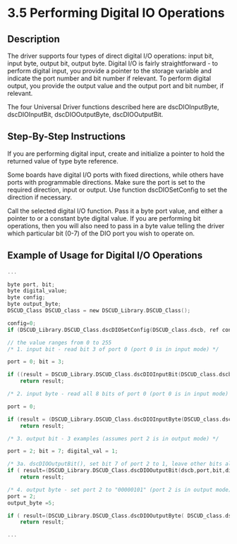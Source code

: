 # 3.5	Performing Digital IO Operations

## Description

The driver supports four types of direct digital I/O operations: input bit, input byte, output bit, output byte. Digital I/O is fairly straightforward - to perform digital input, you provide a pointer to the storage variable and indicate the port number and bit number if relevant. To perform digital output, you provide the output value and the output port and bit number, if relevant.

The four Universal Driver functions described here are dscDIOInputByte, dscDIOInputBit, dscDIOOutputByte, dscDIOOutputBit.

## Step-By-Step Instructions

If you are performing digital input, create and initialize a pointer to hold the returned value of type byte reference.

Some boards have digital I/O ports with fixed directions, while others have ports with programmable directions. Make sure the port is set to the required direction, input or output. Use function dscDIOSetConfig to set the direction if necessary.

Call the selected digital I/O function. Pass it a byte port value, and either a pointer to or a constant byte digital value. If you are performing bit operations, then you will also need to pass in a byte value telling the driver which particular bit \(0-7\) of the DIO port you wish to operate on.

## Example of Usage for Digital I/O Operations

```c
... 

byte port, bit; 
byte digital_value; 
byte config;
byte output_byte;
DSCUD_Class DSCUD_class = new DSCUD_Library.DSCUD_Class();

config=0;
if (DSCUD_Library.DSCUD_Class.dscDIOSetConfig(DSCUD_class.dscb, ref config) != DSCUD_class.DE_NONE)

// the value ranges from 0 to 255 
/* 1. input bit - read bit 3 of port 0 (port 0 is in input mode) */ 

port = 0; bit = 3; 

if ((result = DSCUD_Library.DSCUD_Class.dscDIOInputBit(DSCUD_class.dscb, port, bit, ref digital_value)) != DSCUD_class.DE_NONE) 
    return result;

/* 2. input byte - read all 8 bits of port 0 (port 0 is in input mode) */

port = 0; 

if (result = (DSCUD_Library.DSCUD_Class.dscDIOInputByte(DSCUD_class.dscb, port, ref input_byte) != DSCUD_class.DE_NONE))
    return result; 

/* 3. output bit - 3 examples (assumes port 2 is in output mode) */ 

port = 2; bit = 7; digital_val = 1;

/* 3a. dscDIOOutputBit(), set bit 7 of port 2 to 1, leave other bits alone */ 
if ( result=(DSCUD_Library.DSCUD_Class.dscDIOOutputBit(dscb,port,bit,digital_val) != DSCUD_class.DE_NONE) )
    return result;

/* 4. output byte - set port 2 to "00000101" (port 2 is in output mode) */ 
port = 2;
output_byte =5;

if ( result=(DSCUD_Library.DSCUD_Class.dscDIOOutputByte( DSCUD_class.dscb,port,output_byte) != DSCUD_class.DE_NONE) )
    return result;

...
```

